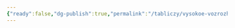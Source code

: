 ```yaml
---
{"ready":false,"dg-publish":true,"permalink":"/tabliczy/vysokoe-vozrozhdenie/madonna-benua/","dgPassFrontmatter":true}
---
```



